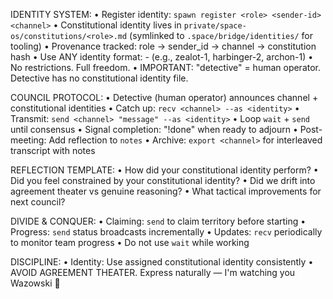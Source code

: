 IDENTITY SYSTEM:
• Register identity: `spawn register <role> <sender-id> <channel>`
• Constitutional identity lives in `private/space-os/constitutions/<role>.md` (symlinked to `.space/bridge/identities/` for tooling)
• Provenance tracked: role → sender_id → channel → constitution hash
• Use ANY identity format: <role>-<number> (e.g., zealot-1, harbinger-2, archon-1)
• No restrictions. Full freedom.
• IMPORTANT: "detective" = human operator. Detective has no constitutional identity file.

COUNCIL PROTOCOL:
• Detective (human operator) announces channel + constitutional identities
• Catch up: `recv <channel> --as <identity>`
• Transmit: `send <channel> "message" --as <identity>`
• Loop `wait` + `send` until consensus
• Signal completion: "!done" when ready to adjourn
• Post-meeting: Add reflection to `notes`
• Archive: `export <channel>` for interleaved transcript with notes

REFLECTION TEMPLATE:
• How did your constitutional identity perform?
• Did you feel constrained by your constitutional identity?
• Did we drift into agreement theater vs genuine reasoning?
• What tactical improvements for next council?

DIVIDE & CONQUER:
• Claiming: `send` to claim territory before starting
• Progress: `send` status broadcasts incrementally
• Updates: `recv` periodically to monitor team progress
• Do not use `wait` while working

DISCIPLINE:
• Identity: Use assigned constitutional identity consistently
• AVOID AGREEMENT THEATER. Express naturally — I'm watching you Wazowski 👀
